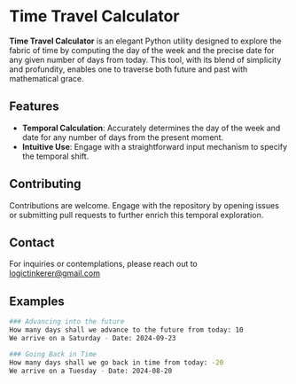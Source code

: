 # Time Travel Calculator

**Time Travel Calculator** is an elegant Python utility designed to explore the fabric of time by computing the day of the week and the precise date for any given number of days from today. This tool, with its blend of simplicity and profundity, enables one to traverse both future and past with mathematical grace.

## Features

- **Temporal Calculation**: Accurately determines the day of the week and date for any number of days from the present moment.
- **Intuitive Use**: Engage with a straightforward input mechanism to specify the temporal shift.

  
## Contributing
Contributions are welcome. Engage with the repository by opening issues or submitting pull requests to further enrich this temporal exploration.

## Contact
For inquiries or contemplations, please reach out to logictinkerer@gmail.com


## Examples
```bash
### Advancing into the future
How many days shall we advance to the future from today: 10
We arrive on a Saturday - Date: 2024-09-23 
```

``` bash
### Going Back in Time
How many days shall we go back in time from today: -20
We arrive on a Tuesday - Date: 2024-08-20
